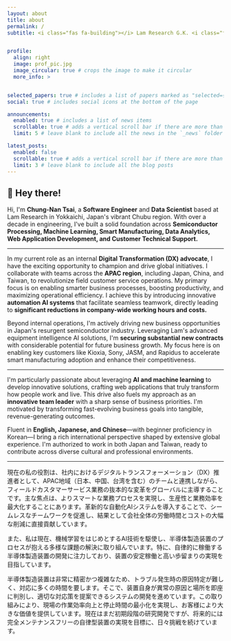 ```yaml
---
layout: about
title: about
permalink: /
subtitle: <i class="fas fa-building"></i> Lam Research G.K. <i class="fas fa-map-marker-alt"></i> Yokkaichi, Mie Prefecture, Japan 🇯🇵


profile:
  align: right
  image: prof_pic.jpg
  image_circular: true # crops the image to make it circular
  more_info: >


selected_papers: true # includes a list of papers marked as "selected={true}"
social: true # includes social icons at the bottom of the page

announcements:
  enabled: true # includes a list of news items
  scrollable: true # adds a vertical scroll bar if there are more than 3 news items
  limit: 5 # leave blank to include all the news in the `_news` folder

latest_posts:
  enabled: false
  scrollable: true # adds a vertical scroll bar if there are more than 3 new posts items
  limit: 3 # leave blank to include all the blog posts
---
```

## 👋 Hey there! 
Hi, I'm **Chung-Nan Tsai**, a **Software Engineer** and **Data Scientist** based at Lam Research in Yokkaichi, Japan's vibrant Chubu region. With over a decade in engineering, I've built a solid foundation across **Semiconductor Processing, Machine Learning, Smart Manufacturing, Data Analytics, Web Application Development, and Customer Technical Support.**

---

In my current role as an internal **Digital Transformation (DX) advocate**, I have the exciting opportunity to champion and drive global initiatives. I collaborate with teams across the **APAC region**, including Japan, China, and Taiwan, to revolutionize field customer service operations. My primary focus is on enabling smarter business processes, boosting productivity, and maximizing operational efficiency. I achieve this by introducing innovative **automation AI systems** that facilitate seamless teamwork, directly leading to **significant reductions in company-wide working hours and costs.**

Beyond internal operations, I'm actively driving new business opportunities in Japan's resurgent semiconductor industry. Leveraging Lam's advanced equipment intelligence AI solutions, I'm **securing substantial new contracts** with considerable potential for future business growth. My focus here is on enabling key customers like Kioxia, Sony, JASM, and Rapidus to accelerate smart manufacturing adoption and enhance their competitiveness.

---

I'm particularly passionate about leveraging **AI and machine learning** to develop innovative solutions, crafting web applications that truly transform how people work and live. This drive also fuels my approach as an **innovative team leader** with a sharp sense of business priorities. I'm motivated by transforming fast-evolving business goals into tangible, revenue-generating outcomes.

Fluent in **English, Japanese, and Chinese**—with beginner proficiency in Korean—I bring a rich international perspective shaped by extensive global experience. I'm authorized to work in both Japan and Taiwan, ready to contribute across diverse cultural and professional environments.

---

現在の私の役割は、社内におけるデジタルトランスフォーメーション（DX）推進者として、APAC地域（日本、中国、台湾を含む）のチームと連携しながら、フィールドカスタマーサービス業務の抜本的な変革をグローバルに主導することです。主な焦点は、よりスマートな業務プロセスを実現し、生産性と業務効率を最大化することにあります。革新的な自動化AIシステムを導入することで、シームレスなチームワークを促進し、結果として会社全体の労働時間とコストの大幅な削減に直接貢献しています。

また、私は現在、機械学習をはじめとするAI技術を駆使し、半導体製造装置のプロセスが抱える多様な課題の解決に取り組んでいます。特に、自律的に稼働する半導体製造装置の開発に注力しており、装置の安定稼働と高い歩留まりの実現を目指しています。

半導体製造装置は非常に精密かつ複雑なため、トラブル発生時の原因特定が難しく、対応に多くの時間を要します。そこで、装置自身が異常の原因と場所を即座に判別し、適切な対応策を提案できるシステムの開発を進めています。この取り組みにより、現場の作業効率向上と停止時間の最小化を実現し、お客様により大きな価値を提供しています。現在はまだ初期段階の研究開発ですが、将来的には完全メンテナンスフリーの自律型装置の実現を目標に、日々挑戦を続けています。
